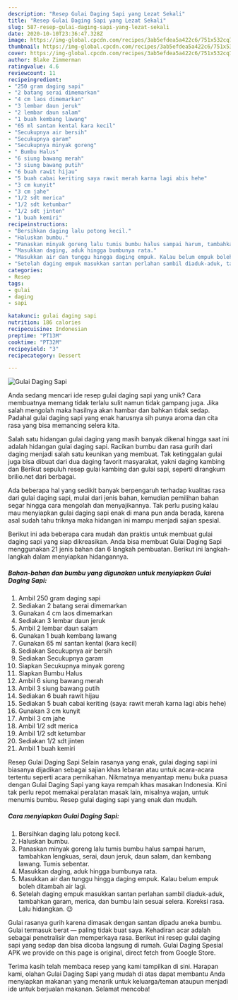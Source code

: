 ```yaml
---
description: "Resep Gulai Daging Sapi yang Lezat Sekali"
title: "Resep Gulai Daging Sapi yang Lezat Sekali"
slug: 587-resep-gulai-daging-sapi-yang-lezat-sekali
date: 2020-10-10T23:36:47.328Z
image: https://img-global.cpcdn.com/recipes/3ab5efdea5a422c6/751x532cq70/gulai-daging-sapi-foto-resep-utama.jpg
thumbnail: https://img-global.cpcdn.com/recipes/3ab5efdea5a422c6/751x532cq70/gulai-daging-sapi-foto-resep-utama.jpg
cover: https://img-global.cpcdn.com/recipes/3ab5efdea5a422c6/751x532cq70/gulai-daging-sapi-foto-resep-utama.jpg
author: Blake Zimmerman
ratingvalue: 4.6
reviewcount: 11
recipeingredient:
- "250 gram daging sapi"
- "2 batang serai dimemarkan"
- "4 cm laos dimemarkan"
- "3 lembar daun jeruk"
- "2 lembar daun salam"
- "1 buah kembang lawang"
- "65 ml santan kental kara kecil"
- "Secukupnya air bersih"
- "Secukupnya garam"
- "Secukupnya minyak goreng"
- " Bumbu Halus"
- "6 siung bawang merah"
- "3 siung bawang putih"
- "6 buah rawit hijau"
- "5 buah cabai keriting saya rawit merah karna lagi abis hehe"
- "3 cm kunyit"
- "3 cm jahe"
- "1/2 sdt merica"
- "1/2 sdt ketumbar"
- "1/2 sdt jinten"
- "1 buah kemiri"
recipeinstructions:
- "Bersihkan daging lalu potong kecil."
- "Haluskan bumbu."
- "Panaskan minyak goreng lalu tumis bumbu halus sampai harum, tambahkan lengkuas, serai, daun jeruk, daun salam, dan kembang lawang. Tumis sebentar."
- "Masukkan daging, aduk hingga bumbunya rata."
- "Masukkan air dan tunggu hingga daging empuk. Kalau belum empuk boleh ditambah air lagi."
- "Setelah daging empuk masukkan santan perlahan sambil diaduk-aduk, tambahkan garam, merica, dan bumbu lain sesuai selera. Koreksi rasa. Lalu hidangkan. 😉"
categories:
- Resep
tags:
- gulai
- daging
- sapi

katakunci: gulai daging sapi 
nutrition: 186 calories
recipecuisine: Indonesian
preptime: "PT13M"
cooktime: "PT32M"
recipeyield: "3"
recipecategory: Dessert

---
```



![Gulai Daging Sapi](https://img-global.cpcdn.com/recipes/3ab5efdea5a422c6/751x532cq70/gulai-daging-sapi-foto-resep-utama.jpg)

Anda sedang mencari ide resep gulai daging sapi yang unik? Cara membuatnya memang tidak terlalu sulit namun tidak gampang juga. Jika salah mengolah maka hasilnya akan hambar dan bahkan tidak sedap. Padahal gulai daging sapi yang enak harusnya sih punya aroma dan cita rasa yang bisa memancing selera kita.

Salah satu hidangan gulai daging yang masih banyak dikenal hingga saat ini adalah hidangan gulai daging sapi. Racikan bumbu dan rasa gurih dari daging menjadi salah satu keunikan yang membuat. Tak ketinggalan gulai juga bisa dibuat dari dua daging favorit masyarakat, yakni daging kambing dan Berikut sepuluh resep gulai kambing dan gulai sapi, seperti dirangkum brilio.net dari berbagai.

Ada beberapa hal yang sedikit banyak berpengaruh terhadap kualitas rasa dari gulai daging sapi, mulai dari jenis bahan, kemudian pemilihan bahan segar hingga cara mengolah dan menyajikannya. Tak perlu pusing kalau mau menyiapkan gulai daging sapi enak di mana pun anda berada, karena asal sudah tahu triknya maka hidangan ini mampu menjadi sajian spesial.


Berikut ini ada beberapa cara mudah dan praktis untuk membuat gulai daging sapi yang siap dikreasikan. Anda bisa membuat Gulai Daging Sapi menggunakan 21 jenis bahan dan 6 langkah pembuatan. Berikut ini langkah-langkah dalam menyiapkan hidangannya.

<!--inarticleads1-->

##### Bahan-bahan dan bumbu yang digunakan untuk menyiapkan Gulai Daging Sapi:

1. Ambil 250 gram daging sapi
1. Sediakan 2 batang serai dimemarkan
1. Gunakan 4 cm laos dimemarkan
1. Sediakan 3 lembar daun jeruk
1. Ambil 2 lembar daun salam
1. Gunakan 1 buah kembang lawang
1. Gunakan 65 ml santan kental (kara kecil)
1. Sediakan Secukupnya air bersih
1. Sediakan Secukupnya garam
1. Siapkan Secukupnya minyak goreng
1. Siapkan  Bumbu Halus
1. Ambil 6 siung bawang merah
1. Ambil 3 siung bawang putih
1. Sediakan 6 buah rawit hijau
1. Sediakan 5 buah cabai keriting (saya: rawit merah karna lagi abis hehe)
1. Gunakan 3 cm kunyit
1. Ambil 3 cm jahe
1. Ambil 1/2 sdt merica
1. Ambil 1/2 sdt ketumbar
1. Sediakan 1/2 sdt jinten
1. Ambil 1 buah kemiri


Resep Gulai Daging Sapi Selain rasanya yang enak, gulai daging sapi ini biasanya dijadikan sebagai sajian khas lebaran atau untuk acara-acara tertentu seperti acara pernikahan. Nikmatnya menyantap menu buka puasa dengan Gulai Daging Sapi yang kaya rempah khas masakan Indonesia. Kini tak perlu repot memakai peralatan masak lain, misalnya wajan, untuk menumis bumbu. Resep gulai daging sapi yang enak dan mudah. 

<!--inarticleads2-->

##### Cara menyiapkan Gulai Daging Sapi:

1. Bersihkan daging lalu potong kecil.
1. Haluskan bumbu.
1. Panaskan minyak goreng lalu tumis bumbu halus sampai harum, tambahkan lengkuas, serai, daun jeruk, daun salam, dan kembang lawang. Tumis sebentar.
1. Masukkan daging, aduk hingga bumbunya rata.
1. Masukkan air dan tunggu hingga daging empuk. Kalau belum empuk boleh ditambah air lagi.
1. Setelah daging empuk masukkan santan perlahan sambil diaduk-aduk, tambahkan garam, merica, dan bumbu lain sesuai selera. Koreksi rasa. Lalu hidangkan. 😉


Gulai rasanya gurih karena dimasak dengan santan dipadu aneka bumbu. Gulai termasuk berat — paling tidak buat saya. Kehadiran acar adalah sebagai penetralisir dan memperkaya rasa. Berikut ini resep gulai daging sapi yang sedap dan bisa dicoba langsung di rumah. Gulai Daging Spesial APK we provide on this page is original, direct fetch from Google Store. 

Terima kasih telah membaca resep yang kami tampilkan di sini. Harapan kami, olahan Gulai Daging Sapi yang mudah di atas dapat membantu Anda menyiapkan makanan yang menarik untuk keluarga/teman ataupun menjadi ide untuk berjualan makanan. Selamat mencoba!
